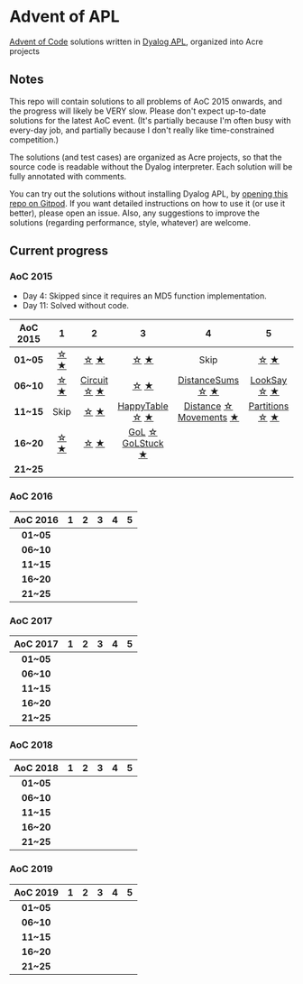 # Advent of APL

[Advent of Code](https://adventofcode.com/) solutions written in [Dyalog APL](https://www.dyalog.com/), organized into Acre projects

## Notes

This repo will contain solutions to all problems of AoC 2015 onwards, and the progress will likely be VERY slow.
Please don't expect up-to-date solutions for the latest AoC event.
(It's partially because I'm often busy with every-day job, and partially because I don't really like time-constrained competition.)

The solutions (and test cases) are organized as Acre projects, so that the source code is readable without the Dyalog interpreter.
Each solution will be fully annotated with comments.

You can try out the solutions without installing Dyalog APL, by [opening this repo on Gitpod](https://gitpod.io/#https://github.com/Bubbler-4/advent-of-apl).
If you want detailed instructions on how to use it (or use it better), please open an issue.
Also, any suggestions to improve the solutions (regarding performance, style, whatever) are welcome.

## Current progress

### AoC 2015

* Day 4: Skipped since it requires an MD5 function implementation.
* Day 11: Solved without code.

| AoC 2015  | 1 | 2 | 3 | 4 | 5 |
| :---:     |:-:|:-:|:-:|:-:|:-:|
| **01~05** | [☆][15D01S] [★][15D01G] | [☆][15D02S] [★][15D02G] | [☆][15D03S] [★][15D03G] | Skip | [☆][15D05S] [★][15D05G] |
| **06~10** | [☆][15D06S] [★][15D06G] | [Circuit][15D07] [☆][15D07S] [★][15D07G] | [☆][15D08S] [★][15D08G] | [DistanceSums][15D09] [☆][15D09S] [★][15D09G] | [LookSay][15D10] [☆][15D10S] [★][15D10G] |
| **11~15** | Skip | [☆][15D12S] [★][15D12G] | [HappyTable][15D13] [☆][15D13S] [★][15D13G] | [Distance][15D14S1] [☆][15D14S] <br> [Movements][15D14G1] [★][15D14G] | [Partitions][15D15] [☆][15D15S] [★][15D15G] |
| **16~20** | [☆][15D16S] [★][15D16G] | [☆][15D17S] [★][15D17G] | [GoL][15D18S1] [☆][15D18S] <br> [GoLStuck][15D18G1] [★][15D18G] |   |   |
| **21~25** |   |   |   |   |   |

[15D01S]: AoC2015/APLSource/Day01.apln#L2
[15D01G]: AoC2015/APLSource/Day01.apln#L7
[15D02S]: AoC2015/APLSource/Day02.apln#L2
[15D02G]: AoC2015/APLSource/Day02.apln#L8
[15D03S]: AoC2015/APLSource/Day03.apln#L2
[15D03G]: AoC2015/APLSource/Day03.apln#L8
[15D05S]: AoC2015/APLSource/Day05.apln#L2
[15D05G]: AoC2015/APLSource/Day05.apln#L10

[15D06S]: AoC2015/APLSource/Day06.apln#L5
[15D06G]: AoC2015/APLSource/Day06.apln#L19
[15D07]:  AoC2015/APLSource/Day07.apln#L2
[15D07S]: AoC2015/APLSource/Day07.apln#L59
[15D07G]: AoC2015/APLSource/Day07.apln#L65
[15D08S]: AoC2015/APLSource/Day08.apln#L2
[15D08G]: AoC2015/APLSource/Day08.apln#L13
[15D09]:  AoC2015/APLSource/Day07.apln#L2
[15D09S]: AoC2015/APLSource/Day07.apln#L14
[15D09G]: AoC2015/APLSource/Day07.apln#L18
[15D10]:  AoC2015/APLSource/Day07.apln#L2
[15D10S]: AoC2015/APLSource/Day07.apln#L22
[15D10G]: AoC2015/APLSource/Day07.apln#L26

[15D12S]: AoC2015/APLSource/Day12.apln#L2
[15D12G]: AoC2015/APLSource/Day12.apln#L14
[15D13]:  AoC2015/APLSource/Day13.apln#L2
[15D13S]: AoC2015/APLSource/Day13.apln#L17
[15D13G]: AoC2015/APLSource/Day13.apln#L18
[15D14S1]: AoC2015/APLSource/Day14.apln#L2
[15D14S]: AoC2015/APLSource/Day14.apln#L9
[15D14G1]: AoC2015/APLSource/Day14.apln#L14
[15D14G]: AoC2015/APLSource/Day14.apln#L19
[15D15]:  AoC2015/APLSource/Day15.apln#L4
[15D15S]: AoC2015/APLSource/Day15.apln#L12
[15D15G]: AoC2015/APLSource/Day15.apln#L16

[15D16S]: AoC2015/APLSource/Day16.apln#L4
[15D16G]: AoC2015/APLSource/Day16.apln#L10
[15D17S]: AoC2015/APLSource/Day17.apln#L4
[15D17G]: AoC2015/APLSource/Day17.apln#L10
[15D18S1]: AoC2015/APLSource/Day18.apln#L2
[15D18S]: AoC2015/APLSource/Day18.apln#L5
[15D18G1]: AoC2015/APLSource/Day18.apln#L9
[15D18G]: AoC2015/APLSource/Day18.apln#L14

### AoC 2016

| AoC 2016  | 1 | 2 | 3 | 4 | 5 |
| :---:     |:-:|:-:|:-:|:-:|:-:|
| **01~05** |   |   |   |   |   |
| **06~10** |   |   |   |   |   |
| **11~15** |   |   |   |   |   |
| **16~20** |   |   |   |   |   |
| **21~25** |   |   |   |   |   |

### AoC 2017

| AoC 2017  | 1 | 2 | 3 | 4 | 5 |
| :---:     |:-:|:-:|:-:|:-:|:-:|
| **01~05** |   |   |   |   |   |
| **06~10** |   |   |   |   |   |
| **11~15** |   |   |   |   |   |
| **16~20** |   |   |   |   |   |
| **21~25** |   |   |   |   |   |

### AoC 2018

| AoC 2018  | 1 | 2 | 3 | 4 | 5 |
| :---:     |:-:|:-:|:-:|:-:|:-:|
| **01~05** |   |   |   |   |   |
| **06~10** |   |   |   |   |   |
| **11~15** |   |   |   |   |   |
| **16~20** |   |   |   |   |   |
| **21~25** |   |   |   |   |   |

### AoC 2019

| AoC 2019  | 1 | 2 | 3 | 4 | 5 |
| :---:     |:-:|:-:|:-:|:-:|:-:|
| **01~05** |   |   |   |   |   |
| **06~10** |   |   |   |   |   |
| **11~15** |   |   |   |   |   |
| **16~20** |   |   |   |   |   |
| **21~25** |   |   |   |   |   |
